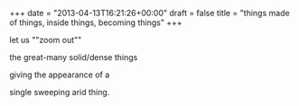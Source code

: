 +++
date = "2013-04-13T16:21:26+00:00"
draft = false
title = "things made of things, inside things, becoming things"
+++
<p>let us ""zoom out""</p>
<p>the great-many solid/dense things</p>
<p>giving the appearance of a</p>
<p>single sweeping arid thing.</p>
